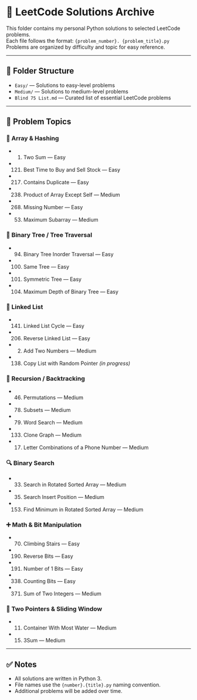 # 📘 LeetCode Solutions Archive

This folder contains my personal Python solutions to selected LeetCode problems.  
Each file follows the format: `{problem_number}. {problem_title}.py`  
Problems are organized by difficulty and topic for easy reference.

---

## 📁 Folder Structure

- `Easy/` — Solutions to easy-level problems  
- `Medium/` — Solutions to medium-level problems  
- `Blind 75 List.md` — Curated list of essential LeetCode problems

---

## 🧠 Problem Topics

### 🔢 Array & Hashing
- 1. Two Sum — Easy  
- 121. Best Time to Buy and Sell Stock — Easy  
- 217. Contains Duplicate — Easy  
- 238. Product of Array Except Self — Medium  
- 268. Missing Number — Easy  
- 53. Maximum Subarray — Medium

### 🌲 Binary Tree / Tree Traversal
- 94. Binary Tree Inorder Traversal — Easy  
- 100. Same Tree — Easy  
- 101. Symmetric Tree — Easy  
- 104. Maximum Depth of Binary Tree — Easy  

### 🔁 Linked List
- 141. Linked List Cycle — Easy  
- 206. Reverse Linked List — Easy  
- 2. Add Two Numbers — Medium  
- 138. Copy List with Random Pointer *(in progress)*

### 🔄 Recursion / Backtracking
- 46. Permutations — Medium  
- 78. Subsets — Medium  
- 79. Word Search — Medium  
- 133. Clone Graph — Medium  
- 17. Letter Combinations of a Phone Number — Medium

### 🔍 Binary Search
- 33. Search in Rotated Sorted Array — Medium  
- 35. Search Insert Position — Medium  
- 153. Find Minimum in Rotated Sorted Array — Medium  

### ➕ Math & Bit Manipulation
- 70. Climbing Stairs — Easy  
- 190. Reverse Bits — Easy  
- 191. Number of 1 Bits — Easy  
- 338. Counting Bits — Easy  
- 371. Sum of Two Integers — Medium

### 🧪 Two Pointers & Sliding Window
- 11. Container With Most Water — Medium  
- 15. 3Sum — Medium

---

## ✅ Notes

- All solutions are written in Python 3.
- File names use the `{number}.{title}.py` naming convention.
- Additional problems will be added over time.
